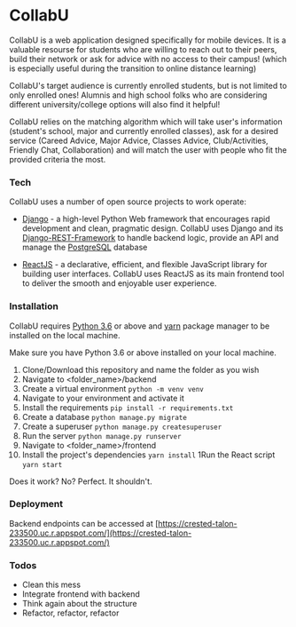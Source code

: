 
# CollabU

CollabU is a web application designed specifically for mobile devices. It is a valuable resourse for students who are willing to reach out to their peers, build their network or ask for advice with no access to their campus! (which is especially useful during the transition to online distance learning)

CollabU's target audience is currently enrolled students, but is not limited to only enrolled ones! Alumnis and high school folks who are considering different university/college options will also find it helpful!

CollabU relies on the matching algorithm which will take user's information (student's school, major and currently enrolled classes), ask for a desired service (Careed Advice, Major Advice, Classes Advice, Club/Activities, Friendly Chat, Collaboration) and will match the user with people who fit the provided criteria the most.


### Tech

CollabU uses a number of open source projects to work operate:

* [Django](https://www.djangoproject.com/) - a high-level Python Web framework that encourages rapid development and clean, pragmatic design.
CollabU uses Django and its [Django-REST-Framework](https://www.django-rest-framework.org/) to handle backend logic, provide an API and manage the [PostgreSQL](https://www.postgresql.org/) database


* [ReactJS](https://reactjs.org/) - a declarative, efficient, and flexible JavaScript library for building user interfaces.
CollabU uses ReactJS as its main frontend tool to deliver the smooth and enjoyable user experience. 



### Installation

CollabU requires [Python 3.6](https://www.python.org/) or above and [yarn](https://yarnpkg.com/) package manager to be installed on the local machine.

Make sure you have Python 3.6 or above installed on your local machine.

1. Clone/Download this repository and name the folder as you wish
2. Navigate to <folder_name>/backend
3. Create a virtual environment `python -m venv venv`
4. Navigate to your environment and activate it
5. Install the requirements `pip install -r requirements.txt`
6. Create a database `python manage.py migrate`
7. Create a superuser `python manage.py createsuperuser`
8. Run the server `python manage.py runserver`
9. Navigate to <folder_name>/frontend
10. Install the project's dependencies `yarn install`
1Run the React script `yarn start` 

Does it work? No? Perfect. It shouldn't.


### Deployment
Backend endpoints can be accessed at [https://crested-talon-233500.uc.r.appspot.com/](https://crested-talon-233500.uc.r.appspot.com/)


### Todos
 - Clean this mess
 - Integrate frontend with backend
 - Think again about the structure
 - Refactor, refactor, refactor
